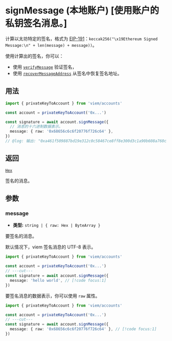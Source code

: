 # signMessage (本地账户) [使用账户的私钥签名消息。]

计算以太坊特定的签名，格式为 [EIP-191](https://eips.ethereum.org/EIPS/eip-191)：`keccak256("\x19Ethereum Signed Message:\n" + len(message) + message))`。

使用计算出的签名，你可以：

- 使用 [`verifyMessage`](/docs/utilities/verifyMessage) 验证签名，
- 使用 [`recoverMessageAddress`](/docs/utilities/recoverMessageAddress) 从签名中恢复签名地址。

## 用法

```ts twoslash
import { privateKeyToAccount } from 'viem/accounts'

const account = privateKeyToAccount('0x...')

const signature = await account.signMessage({
  // 消息的十六进制数据表示。
  message: { raw: '0x68656c6c6f20776f726c64' },
})
// @log: 输出: "0xa461f509887bd19e312c0c58467ce8ff8e300d3c1a90b608a760c5b80318eaf15fe57c96f9175d6cd4daad4663763baa7e78836e067d0163e9a2ccf2ff753f5b1b"
```

## 返回

[`Hex`](/docs/glossary/types#hex)

签名的消息。

## 参数

### message

- **类型:** `string | { raw: Hex | ByteArray }`

要签名的消息。

默认情况下，viem 签名消息的 UTF-8 表示。

```ts twoslash
import { privateKeyToAccount } from 'viem/accounts'

const account = privateKeyToAccount('0x...')
// ---cut---
const signature = await account.signMessage({
  message: 'hello world', // [!code focus:1]
})
```

要签名消息的数据表示，你可以使用 `raw` 属性。

```ts twoslash
import { privateKeyToAccount } from 'viem/accounts'

const account = privateKeyToAccount('0x...')
// ---cut---
const signature = await account.signMessage({
  message: { raw: '0x68656c6c6f20776f726c64' }, // [!code focus:1]
})
```